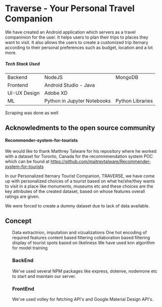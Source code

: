 <h1>Traverse - Your Personal Travel Companion</h1>
We have created an Android application which servers as a travel companinion for the user. It helps users to plan their trips to places they want to visit. It also allows the users to create a customized trip iternary according to their personal preferences such as budget, location and a lot more.

<h5>Tech Stack Used</h5>
<table>
 <tr><td>Backend</td><td>NodeJS</td><td>MongoDB</td></tr>
 <tr><td>Frontend</td><td colspan="2" style ="text-align:centre">Android Studio - Java</td></tr>
 <tr><td>UI-UX Design</td><td colspan="2" style ="text-align:centre">Adobe XD</td></tr>
 <tr><td>ML</td><td>Python in Jupyter Notebooks</td><td>Python Libraries</td></tr>
</table>       

Scraping was done as well 
## Acknowledments to the open source community

#### Recommender-system-for-tourists

We would like to thank Maithrey Talware for his repository where he worked with a dataset for Toronto, Canada for the recommmendation system POC which can be found at <link>https://github.com/maitreytalware/Recommender-system-for-tourists</link>

In our Personalized Iternary Tourist Companion, TRAVERSE, we have come up with personalized choices of a tourist based on what he/she/they wants to visit in a place like monuments, museums etc and these choices are the key attributes of the created dataset, based on whose features overall ratings are given.

We were forced to create a dummy dataset due to lack of data available.

## Concept
<ul>Data extractrion, imputation and vizualizations
One hot encoding of required features
content based filtering
collaboration based filtering
display of tourist spots based on likeliness
We have used knn algorithm for model training


### BackEnd
We've used several NPM packages like express, dotenve, nodemone etc to start and maintain our server. 

### FrontEnd
We've used volley for fetching API's and Google Material Design API's. 

